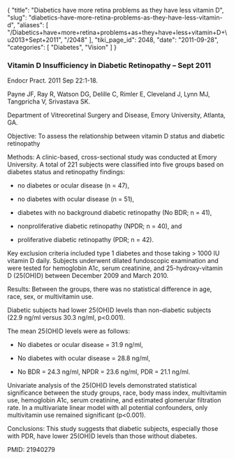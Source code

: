 {
  "title": "Diabetics have more retina problems as they have less vitamin D",
  "slug": "diabetics-have-more-retina-problems-as-they-have-less-vitamin-d",
  "aliases": [
    "/Diabetics+have+more+retina+problems+as+they+have+less+vitamin+D+\u2013+Sept+2011",
    "/2048"
  ],
  "tiki_page_id": 2048,
  "date": "2011-09-28",
  "categories": [
    "Diabetes",
    "Vision"
  ]
}


### Vitamin D Insufficiency in Diabetic Retinopathy – Sept 2011

Endocr Pract. 2011 Sep 22:1-18. 

Payne JF, Ray R, Watson DG, Delille C, Rimler E, Cleveland J, Lynn MJ, Tangpricha V, Srivastava SK.

Department of Vitreoretinal Surgery and Disease, Emory University, Atlanta, GA.

Objective: To assess the relationship between vitamin D status and diabetic retinopathy

Methods: A clinic-based, cross-sectional study was conducted at Emory University. A total of 221 subjects were classified into five groups based on diabetes status and retinopathy findings: 

* no diabetes or ocular disease (n = 47), 

* no diabetes with ocular disease (n = 51), 

* diabetes with no background diabetic retinopathy (No BDR; n = 41), 

* nonproliferative diabetic retinopathy (NPDR; n = 40), and 

* proliferative diabetic retinopathy (PDR; n = 42). 

Key exclusion criteria included type 1 diabetes and those taking > 1000 IU vitamin D daily. Subjects underwent dilated fundoscopic examination and were tested for hemoglobin A1c, serum creatinine, and 25-hydroxy-vitamin D (25(OH)D) between December 2009 and March 2010.

Results: Between the groups, there was no statistical difference in age, race, sex, or multivitamin use. 

Diabetic subjects had lower 25(OH)D levels than non-diabetic subjects (22.9 ng/ml versus 30.3 ng/ml, p<0.001). 

The mean 25(OH)D levels were as follows: 

* No diabetes or ocular disease = 31.9 ng/ml, 

* No diabetes with ocular disease = 28.8 ng/ml, 

* No BDR = 24.3 ng/ml, NPDR = 23.6 ng/ml, PDR = 21.1 ng/ml. 

Univariate analysis of the 25(OH)D levels demonstrated statistical significance between the study groups, race, body mass index, multivitamin use, hemoglobin A1c, serum creatinine, and estimated glomerular filtration rate. In a multivariate linear model with all potential confounders, only multivitamin use remained significant (p<0.001).

Conclusions: This study suggests that diabetic subjects, especially those with PDR, have lower 25(OH)D levels than those without diabetes.

PMID:     21940279
